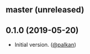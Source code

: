 ## master (unreleased)

## 0.1.0 (2019-05-20)

- Initial version. ([@palkan][])

[@palkan]: https://github.com/palkan
